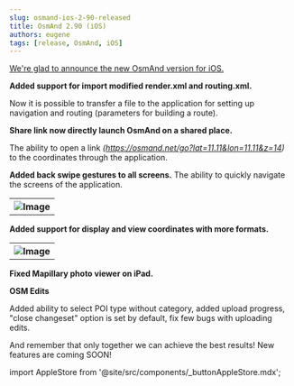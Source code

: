 ```yaml
---
slug: osmand-ios-2-90-released
title: OsmAnd 2.90 (iOS)
authors: eugene
tags: [release, OsmAnd, iOS]
---
```

<a href="https://itunes.apple.com/us/app/osmand-maps-travel-navigate/id934850257">We're glad to announce the new OsmAnd version for iOS.</a>

<!--truncate-->

**Added support for import modified render.xml and routing.xml.**

Now it is possible to transfer a file to the application for setting up navigation and routing (parameters for building a route).

**Share link now directly launch OsmAnd on a shared place.**

The ability to open a link <i>(https://osmand.net/go?lat=11.11&lon=11.11&z=14)</i> to the coordinates through the application.

**Added back swipe gestures to all screens.**
The ability to quickly navigate the screens of the application.

<table>
  <tr>
    <th><img src={require('./2.jpg').default} alt="Image"/></th>
    </tr>
</table> 

**Added support for display and view coordinates with more formats.**

<table>
  <tr>
    <th><img src={require('./1.jpg').default} alt="Image"/></th>
    </tr>
</table> 

**Fixed Mapillary photo viewer on iPad.**

**OSM Edits**

Added ability to select POI type without category, added upload progress, "close changeset" option is set by default, fix few bugs with uploading edits.


And remember that only together we can achieve the best results!
New features are coming SOON!





import AppleStore from '@site/src/components/_buttonAppleStore.mdx';

<AppleStore/>